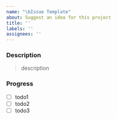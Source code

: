 ```yaml
---
name: "\bIssue Template"
about: Suggest an idea for this project
title: ''
labels: ''
assignees: ''
---
```


### Description

> description

### Progress

- [ ] todo1
- [ ] todo2
- [ ] todo3
